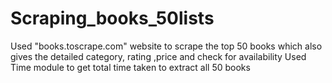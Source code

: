 # Scraping_books_50lists

Used "books.toscrape.com" website to scrape the top 50 books which also gives the detailed category, rating
,price and check for availability
Used Time module to get total time taken to extract all 50 books
